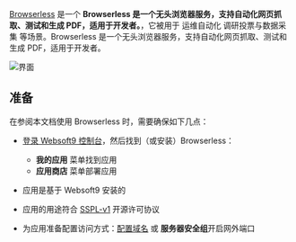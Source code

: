 [Browserless](https://www.browserless.io/) 是一个 **Browserless 是一个无头浏览器服务，支持自动化网页抓取、测试和生成 PDF，适用于开发者。**，它被用于 运维自动化 调研投票与数据采集  等场景。Browserless 是一个无头浏览器服务，支持自动化网页抓取、测试和生成 PDF，适用于开发者。


![界面](https://libs.websoft9.com/Websoft9/DocsPicture/zh/browserless/browserless-gui-websoft9.png)


## 准备

在参阅本文档使用 Browserless 时，需要确保如下几点：

- [登录 Websoft9 控制台](./login-console)，然后找到（或安装）Browserless：
  - **我的应用** 菜单找到应用 
  - **应用商店** 菜单部署应用

- 应用是基于 Websoft9 安装的


- 应用的用途符合 [SSPL-v1](https://www.mongodb.com/licensing/server-side-public-license) 开源许可协议


- 为应用准备配置访问方式：[配置域名](./domain-set) 或 **服务器安全组**开启网外端口